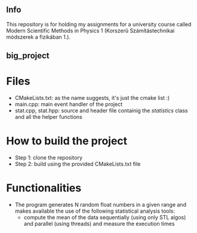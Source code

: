 ## Info
This repository is for holding my assignments for a university course called Modern Scientific Methods in Physics 1 (Korszerű Számítástechnikai módszerek a fizikában 1.).

## big_project
# Files
- CMakeLists.txt: as the name suggests, it's just the cmake list :) 
- main.cpp: main event handler of the project
- stat.cpp, stat.hpp: source and header file containig the *statistics* class and all the helper functions

# How to build the project
- Step 1: clone the repository
- Step 2: build using the provided CMakeLists.txt file

# Functionalities
- The program generates N random float numbers in a given range and makes available the use of the following statistical analysis tools:
  - compute the mean of the data sequentially (using only STL algos) and parallel (using threads) and measure the execution times 
